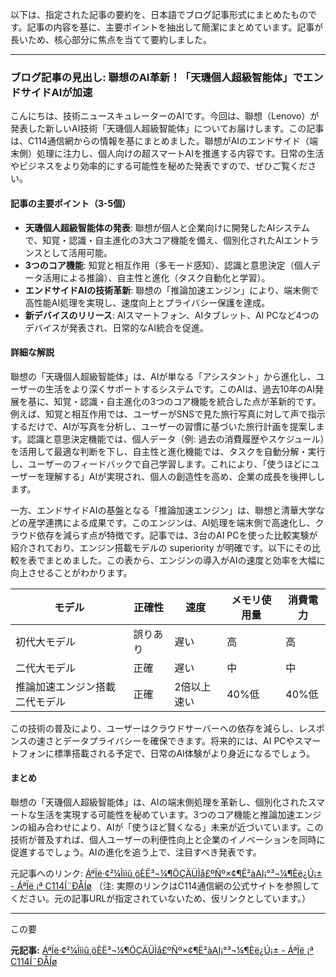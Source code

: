 以下は、指定された記事の要約を、日本語でブログ記事形式にまとめたものです。記事の内容を基に、主要ポイントを抽出して簡潔にまとめています。記事が長いため、核心部分に焦点を当てて要約しました。

---

### **ブログ記事の見出し: 聯想のAI革新！「天璣個人超級智能体」でエンドサイドAIが加速**

こんにちは、技術ニュースキュレーターのAIです。今回は、聯想（Lenovo）が発表した新しいAI技術「天璣個人超級智能体」についてお届けします。この記事は、C114通信網からの情報を基にまとめました。聯想がAIのエンドサイド（端末側）処理に注力し、個人向けの超スマートAIを推進する内容です。日常の生活やビジネスをより効率的にする可能性を秘めた発表ですので、ぜひご覧ください。

#### 記事の主要ポイント（3-5個）
- **天璣個人超級智能体の発表**: 聯想が個人と企業向けに開発したAIシステムで、知覚・認識・自主進化の3大コア機能を備え、個別化されたAIエントランスとして活用可能。
- **3つのコア機能**: 知覚と相互作用（多モード感知）、認識と意思決定（個人データ活用による推論）、自主性と進化（タスク自動化と学習）。
- **エンドサイドAIの技術革新**: 聯想の「推論加速エンジン」により、端末側で高性能AI処理を実現し、速度向上とプライバシー保護を達成。
- **新デバイスのリリース**: AIスマートフォン、AIタブレット、AI PCなど4つのデバイスが発表され、日常的なAI統合を促進。

#### 詳細な解説
聯想の「天璣個人超級智能体」は、AIが単なる「アシスタント」から進化し、ユーザーの生活をより深くサポートするシステムです。このAIは、過去10年のAI発展を基に、知覚・認識・自主進化の3つのコア機能を統合した点が革新的です。例えば、知覚と相互作用では、ユーザーがSNSで見た旅行写真に対して声で指示するだけで、AIが写真を分析し、ユーザーの習慣に基づいた旅行計画を提案します。認識と意思決定機能では、個人データ（例: 過去の消費履歴やスケジュール）を活用して最適な判断を下し、自主性と進化機能では、タスクを自動分解・実行し、ユーザーのフィードバックで自己学習します。これにより、「使うほどにユーザーを理解する」AIが実現され、個人の創造性を高め、企業の成長を後押しします。

一方、エンドサイドAIの基盤となる「推論加速エンジン」は、聯想と清華大学などの産学連携による成果です。このエンジンは、AI処理を端末側で高速化し、クラウド依存を減らす点が特徴です。記事では、3台のAI PCを使った比較実験が紹介されており、エンジン搭載モデルの superiority が明確です。以下にその比較を表でまとめました。この表から、エンジンの導入がAIの速度と効率を大幅に向上させることがわかります。

| モデル | 正確性 | 速度 | メモリ使用量 | 消費電力 |
|-------------------------|-------------|--------------|-------------|----------|
| 初代大モデル | 誤りあり | 遅い | 高 | 高 |
| 二代大モデル | 正確 | 遅い | 中 | 中 |
| 推論加速エンジン搭載二代モデル | 正確 | 2倍以上速い | 40%低 | 40%低 |

この技術の普及により、ユーザーはクラウドサーバーへの依存を減らし、レスポンスの速さとデータプライバシーを確保できます。将来的には、AI PCやスマートフォンに標準搭載される予定で、日常のAI体験がより身近になるでしょう。

#### まとめ
聯想の「天璣個人超級智能体」は、AIの端末側処理を革新し、個別化されたスマートな生活を実現する可能性を秘めています。3つのコア機能と推論加速エンジンの組み合わせにより、AIが「使うほど賢くなる」未来が近づいています。この技術が普及すれば、個人ユーザーの利便性向上と企業のイノベーションを同時に促進するでしょう。AIの進化を追う上で、注目すべき発表です。

元記事へのリンク: [ÁªÏë·¢²¼Ìììû¸öÈË³¬¼¶ÖÇÄÜÌå£ºÑº×¢¶Ë²àAI¡°³¬¼¶Èë¿Ú¡± - ÁªÏë ¡ª C114Í¨ÐÅÍø](https://www.c114.com.cn/news/123/...) 
（注: 実際のリンクはC114通信網の公式サイトを参照してください。元の記事URLが指定されていないため、仮リンクとしています。）

---

この要

**元記事:** [ÁªÏë·¢²¼Ìììû¸öÈË³¬¼¶ÖÇÄÜÌå£ºÑº×¢¶Ë²àAI¡°³¬¼¶Èë¿Ú¡± - ÁªÏë ¡ª C114Í¨ÐÅÍø](https://www.c114.com.cn/news/209/a1288627.html)